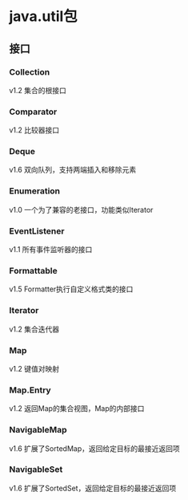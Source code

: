 # java.util包
## 接口
### Collection
v1.2
集合的根接口
### Comparator
v1.2
比较器接口
### Deque
v1.6
双向队列，支持两端插入和移除元素
### Enumeration
v1.0
一个为了兼容的老接口，功能类似Iterator
### EventListener
v1.1
所有事件监听器的接口
### Formattable
v1.5
Formatter执行自定义格式类的接口
### Iterator
v1.2
集合迭代器
### Map
v1.2
键值对映射
### Map.Entry
v1.2 
返回Map的集合视图，Map的内部接口
### NavigableMap
v1.6
扩展了SortedMap，返回给定目标的最接近返回项
### NavigableSet
v1.6
扩展了SortedSet，返回给定目标的最接近返回项